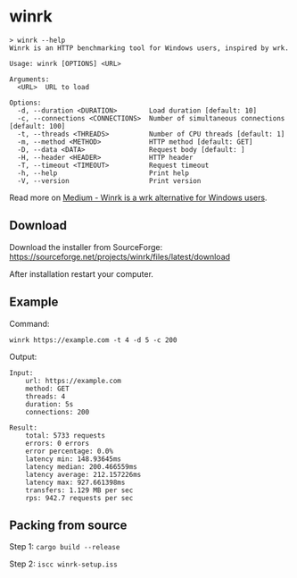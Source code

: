 # winrk

```
> winrk --help
Winrk is an HTTP benchmarking tool for Windows users, inspired by wrk.

Usage: winrk [OPTIONS] <URL>

Arguments:
  <URL>  URL to load

Options:
  -d, --duration <DURATION>        Load duration [default: 10]
  -c, --connections <CONNECTIONS>  Number of simultaneous connections [default: 100]
  -t, --threads <THREADS>          Number of CPU threads [default: 1]
  -m, --method <METHOD>            HTTP method [default: GET]
  -D, --data <DATA>                Request body [default: ]
  -H, --header <HEADER>            HTTP header
  -T, --timeout <TIMEOUT>          Request timeout
  -h, --help                       Print help
  -V, --version                    Print version
```

Read more on [Medium - Winrk is a wrk alternative for Windows users](https://medium.com/@afomalhaut/winrk-a-wrk-alternative-for-windows-users-8c6aa6c6e23b).

## Download

Download the installer from SourceForge: https://sourceforge.net/projects/winrk/files/latest/download

After installation restart your computer.

## Example

Command:

```
winrk https://example.com -t 4 -d 5 -c 200
```

Output:

```
Input:
    url: https://example.com
    method: GET
    threads: 4
    duration: 5s
    connections: 200

Result:
    total: 5733 requests
    errors: 0 errors
    error percentage: 0.0%
    latency min: 148.93645ms
    latency median: 200.466559ms
    latency average: 212.157226ms
    latency max: 927.661398ms
    transfers: 1.129 MB per sec
    rps: 942.7 requests per sec
```

## Packing from source

Step 1: `cargo build --release`

Step 2: `iscc winrk-setup.iss`
